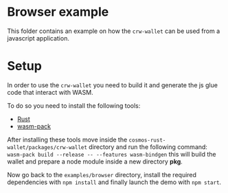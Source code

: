 # Browser example
This folder contains an example on how the `crw-wallet` can be used from a javascript application.

# Setup 
In order to use the `crw-wallet` you need to build it and generate the js glue code that interact with WASM.  

To do so you need to install the following tools:
* [Rust](https://www.rust-lang.org/tools/install)
* [wasm-pack](https://rustwasm.github.io/wasm-pack/installer/)

After installing these tools move inside the `cosmos-rust-wallet/packages/crw-wallet` directory and run the following command: 
`wasm-pack build --release -- --features wasm-bindgen` this will build the wallet and prepare a node module 
inside a new directory **pkg**.

Now go back to the `examples/browser` directory, install the required dependencies with `npm install` and 
finally launch the demo with `npm start`.
